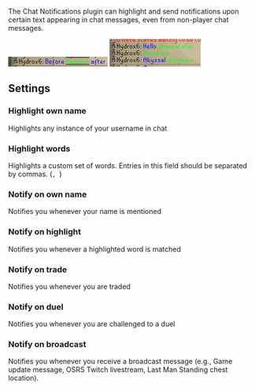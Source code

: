 The Chat Notifications plugin can highlight and send notifications upon certain text appearing in chat messages, even from non-player chat messages.

![chat notifications example 1](img/chat-notifications/chat_notifications_example_1.png)
![chat notifications example 2](img/chat-notifications/chat_notifications_example_2.png)

## Settings

### Highlight own name

Highlights any instance of your username in chat

### Highlight words

Highlights a custom set of words. Entries in this field should be separated by commas. (`, `)

### Notify on own name

Notifies you whenever your name is mentioned

### Notify on highlight

Notifies you whenever a highlighted word is matched

### Notify on trade

Notifies you whenever you are traded

### Notify on duel

Notifies you whenever you are challenged to a duel

### Notify on broadcast

Notifies you whenever you receive a broadcast message (e.g., Game update message, OSRS Twitch livestream, Last Man Standing chest location).
